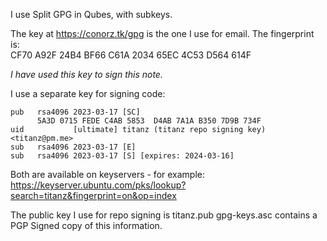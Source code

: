 I use Split GPG in Qubes, with subkeys.

The key at https://conorz.tk/gpg is the one I use for email.
The fingerprint is:   
CF70 A92F 24B4 BF66 C61A  2034 65EC 4C53 D564 614F

*I have used this key to sign this note.*

I use a separate key for signing code:
```
pub   rsa4096 2023-03-17 [SC]
      5A3D 0715 FEDE C4AB 5853  D4AB 7A1A B350 7D9B 734F
uid           [ultimate] titanz (titanz repo signing key) <titanz@pm.me>
sub   rsa4096 2023-03-17 [E]
sub   rsa4096 2023-03-17 [S] [expires: 2024-03-16]
```
Both are available on keyservers - for example:   
https://keyserver.ubuntu.com/pks/lookup?search=titanz&fingerprint=on&op=index

The public key I use for repo signing is titanz.pub
gpg-keys.asc contains a PGP Signed copy of this information.
